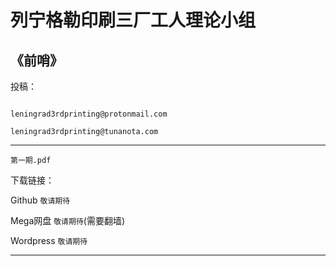 # 列宁格勒印刷三厂工人理论小组

## 《前哨》

投稿：

```

leningrad3rdprinting@protonmail.com

leningrad3rdprinting@tunanota.com

```

---

```
第一期.pdf
```

下载链接：

Github `敬请期待`

Mega网盘 `敬请期待`(需要翻墙)

Wordpress `敬请期待`

---
